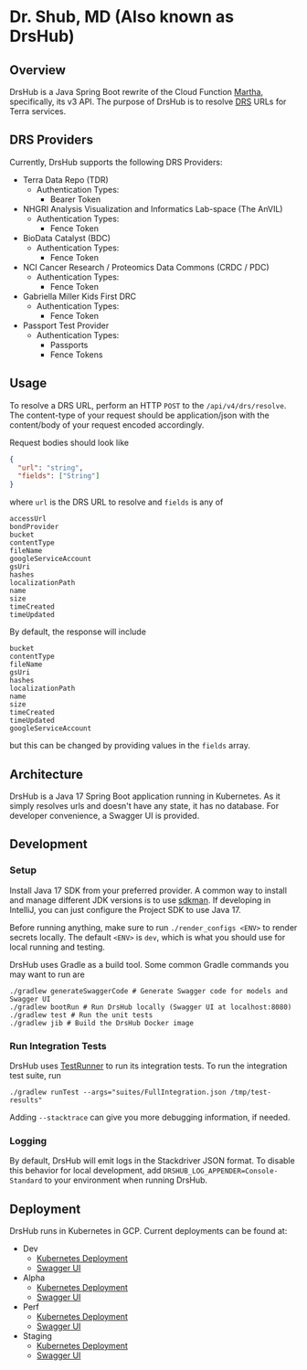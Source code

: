 # Dr. Shub, MD (Also known as DrsHub)

## Overview
DrsHub is a Java Spring Boot rewrite of the Cloud Function [Martha](https://github.com/broadinstitute/martha), specifically, its v3 API.
The purpose of DrsHub is to resolve [DRS](https://ga4gh.github.io/data-repository-service-schemas/preview/develop/docs/) URLs for Terra services.

## DRS Providers
Currently, DrsHub supports the following DRS Providers:

- Terra Data Repo (TDR)
  - Authentication Types:
    - Bearer Token
- NHGRI Analysis Visualization and Informatics Lab-space (The AnVIL)
  - Authentication Types:
    - Fence Token
- BioData Catalyst (BDC)
  - Authentication Types:
    - Fence Token
- NCI Cancer Research / Proteomics Data Commons (CRDC / PDC)
  - Authentication Types:
    - Fence Token
- Gabriella Miller Kids First DRC
  - Authentication Types:
    - Fence Token
- Passport Test Provider
  - Authentication Types:
    - Passports
    - Fence Tokens

## Usage
To resolve a DRS URL, perform an HTTP `POST` to the `/api/v4/drs/resolve`.
The content-type of your request should be application/json with the content/body of your request encoded accordingly.

Request bodies should look like 
```json
{
  "url": "string",
  "fields": ["String"]
}
```
where `url` is the DRS URL to resolve and `fields` is any of
```text
accessUrl
bondProvider
bucket
contentType
fileName
googleServiceAccount
gsUri
hashes
localizationPath
name
size
timeCreated
timeUpdated
```

By default, the response will include 
```text
bucket
contentType
fileName
gsUri
hashes
localizationPath
name
size
timeCreated
timeUpdated
googleServiceAccount
```
but this can be changed by providing values in the `fields` array.

## Architecture
DrsHub is a Java 17 Spring Boot application running in Kubernetes. As it simply resolves urls and doesn't have any state, it has no database. For developer convenience, a Swagger UI is provided.

## Development

### Setup
Install Java 17 SDK from your preferred provider. A common way to install and manage different JDK versions is to use [sdkman](https://sdkman.io/). If developing in IntelliJ, you can just configure the Project SDK to use Java 17.

Before running anything, make sure to run `./render_configs <ENV>` to render secrets locally. The default `<ENV>` is `dev`, which is what you should use for local running and testing.

DrsHub uses Gradle as a build tool. Some common Gradle commands you may want to run are
```shell
./gradlew generateSwaggerCode # Generate Swagger code for models and Swagger UI
./gradlew bootRun # Run DrsHub locally (Swagger UI at localhost:8080)
./gradlew test # Run the unit tests
./gradlew jib # Build the DrsHub Docker image
```

### Run Integration Tests
DrsHub uses [TestRunner](https://github.com/DataBiosphere/terra-test-runner) to run its integration tests.
To run the integration test suite, run
```shell
./gradlew runTest --args="suites/FullIntegration.json /tmp/test-results"
```
Adding `--stacktrace` can give you more debugging information, if needed.

### Logging
By default, DrsHub will emit logs in the Stackdriver JSON format. 
To disable this behavior for local development, add `DRSHUB_LOG_APPENDER=Console-Standard` to your environment when running DrsHub.

## Deployment
DrsHub runs in Kubernetes in GCP. Current deployments can be found at:
- Dev
  - [Kubernetes Deployment](https://console.cloud.google.com/kubernetes/deployment/us-central1-a/terra-dev/terra-dev/drshub-deployment/overview?project=broad-dsde-dev)
  - [Swagger UI](https://drshub.dsde-dev.broadinstitute.org/)
- Alpha
  - [Kubernetes Deployment](https://console.cloud.google.com/kubernetes/deployment/us-central1-a/terra-alpha/terra-alpha/drshub-deployment/overview?project=broad-dsde-alpha)
  - [Swagger UI](https://drshub.dsde-alpha.broadinstitute.org/)
- Perf
  - [Kubernetes Deployment](https://console.cloud.google.com/kubernetes/deployment/us-central1-a/terra-perf/terra-perf/drshub-deployment/overview?project=broad-dsde-perf)
  - [Swagger UI](https://drshub.dsde-perf.broadinstitute.org/)
- Staging
  - [Kubernetes Deployment](https://console.cloud.google.com/kubernetes/deployment/us-central1-a/terra-staging/terra-staging/drshub-deployment/overview?project=broad-dsde-staging)
  - [Swagger UI](https://drshub.dsde-staging.broadinstitute.org/)